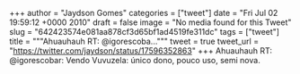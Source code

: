 
+++
author = "Jaydson Gomes"
categories = ["tweet"]
date = "Fri Jul 02 19:59:12 +0000 2010"
draft = false
image = "No media found for this Tweet"
slug = "642423574e081aa878cf3d65bf1ad4519fe311dc"
tags = ["tweet"]
title = """Ahuauhauh RT: @igorescoba..."""
tweet = true
tweet_url = "https://twitter.com/jaydson/status/17596352863"
+++
Ahuauhauh RT: @igorescobar: Vendo Vuvuzela: único dono, pouco uso, semi nova.
